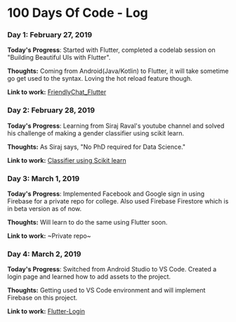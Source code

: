 # 100 Days Of Code - Log

### Day 1: February 27, 2019

**Today's Progress**: Started with Flutter, completed a codelab session on "Building Beautiful UIs with Flutter".

**Thoughts:** Coming from Android(Java/Kotlin) to Flutter, it will take sometime go get used to the syntax. Loving the hot reload feature though. 

**Link to work:** [FriendlyChat_Flutter](https://github.com/imabhishekkumar/FriendlyChat_Flutter)

### Day 2: February 28, 2019

**Today's Progress**: Learning from Siraj Raval's youtube channel and solved his challenge of making a gender classifier using scikit learn.

**Thoughts:** As Siraj says, "No PhD required for Data Science."

**Link to work:** [Classifier using Scikit learn](https://github.com/RisingLight/ML-learnByDoing/blob/master/classifier_using_scikit_learn.py)

### Day 3: March 1, 2019

**Today's Progress**: Implemented Facebook and Google sign in using Firebase for a private repo for college. Also used Firebase Firestore which is in beta version as of now. 

**Thoughts:** Will learn to do the same using Flutter soon.

**Link to work:**  ~Private repo~

### Day 4: March 2, 2019

**Today's Progress**: Switched from Android Studio to VS Code. Created a login page and learned how to add assets to the project.

**Thoughts:** Getting used to VS Code environment and will implement Firebase on this project.

**Link to work:**  [Flutter-Login](https://github.com/imabhishekkumar/Flutter-Login)


